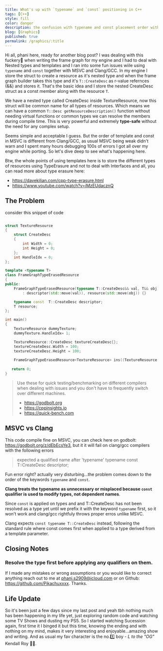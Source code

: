 ```yaml
---
title: What's up with `typename` and `const` positioning in C++
tags: [C++]
style: fill
color: danger
description: the confusion with typename and const placement order with different compilers 
blog: [Graphics]
published: true
permalink: /graphics/:title
---
```


Hi all, phani here, ready for another blog post? I was dealing with this fuckery🚧 when writing the frame graph for my engine and I had to deal with Nested types and templates and 
I ran into some fun issues wiile using `typename` and `const` together with MSVC and Clang/GCC. In my engine I store the struct to create a resource as it's nested type and when 
the frame graph builder takes this type and it's `T::CreateDesc` as r-value refernces (&&) and stores it. 
That's the basic idea and I store the nested CreateDesc struct as a const member along with the resource `T`.

We have a nested type called CreateDesc inside TextureResource, now this struct will be common name for all types of resources.
Which means we can have a common `T::Desc getResourceDescription()` function without needing virtual functions or common types we can resolve the members during compile time.
This is very powerful and extremely **type-safe** without the need for any complex setup.

Seems simple and acceptable I guess. But the order of template and const in MSVC is different from Clang/GCC, as usual MSVC being weak didn't warn and I spent many hours debugging 100s of errors
I got all over my engine while porting. So let's dive deep to see what's happening here.

Btw, the whole points of using templates here is to store the different types of resources using TypeErasure and not to deal with Interfaces 
and all, you can read more about type erasure here: 
- https://davekilian.com/cpp-type-erasure.html
- https://www.youtube.com/watch?v=iMzEUdacznQ

## The Problem

consider this snippet of code
```cpp

struct TextureResource
{
    struct CreateDesc
    {
        int Width = 0;
        int Height = 0;
    };
    int HandleIdx = 0;
};

template <typename T>
class FrameGraphTypeErasedResource
{
public:
    FrameGraphTypeErasedResource(typename T::CreateDesc&& val, T&& obj)
        : descriptor(std::move(val)), resource(std::move(obj)) {}

    typename const  T::CreateDesc descriptor;
    T resource;
};

int main()
{
    TextureResource dummyTexture;
    dummyTexture.HandleIdx= 1;

    TextureResource::CreateDesc textureCreateDesc{};
    textureCreateDesc.Width = 100;
    textureCreateDesc.Height = 100;
    
    FrameGraphTypeErasedResource<TextureResource> ins((TextureResource::CreateDesc)textureCreateDesc, (TextureResource)(dummyTexture));
    
   return 0;
}

```

> Use these for quick testing/benchmarking on different compilers when dealing with issues and you don't have to frequently switch over different machines.
> - https://godbolt.org
> - https://cppinsights.io
> - https://quick-bench.com

## MSVC vs Clang
This code compile fine on MSVC, you can check here on godbolt: https://godbolt.org/z/dEbEcsYe3, but it it will fail on clang/gcc compilers with the following errors

> expected a qualified name after 'typename' typename const T::CreateDesc descriptor;

Fun error right? actually very disturbing...the problem comes down to the order of the keywords `typename` and `const`.

**Clang treats the typename as unnecessary or misplaced because `const` qualifier is used to modify types, not dependent names**.

Since `const` is applied on types and and T::CreateDesc has not been resolved as a type yet until we prefix it with the keyword `typename` first, so it won't work and clang/gcc rightfuly throws proper erros unlike MSVC.

Clang expects `const typename T::CreateDesc` instead, following the standard rule where const comes first when applied to a type derived from a template parameter.

## Closing Notes

### Resolve the type first before applying any qualifiers on them.

If I made any mistakes or wrong assumptions or you would like to correct anything reach out to me at phani.s2909@icloud.com or on Github: https://github.com/Pikachuxxxx. Thanks.

## Life Update
So it's been just a few days since my last post and yeah tbh nothing much has been happening in my life yet, just exploring random code and watching some TV Shows and dusting my PS5.
So I started watching Sucession again, first time it I binged it but this time, knowing the ending and with nothing on my mind, makes it very interesting and enjoyable...amazing show and writing.
And as usual my fav character is the no.1️⃣ boy - _L to the "OG"_ Kendall Roy 🧢😃.

